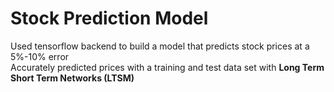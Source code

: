 # Stock Prediction Model 
Used tensorflow backend to build a model that predicts stock prices at a 5%-10% error <br />
Accurately predicted prices with a training and test data set with **Long Term Short Term Networks (LTSM)**

